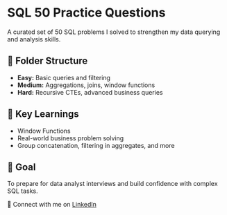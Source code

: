 # SQL 50 Practice Questions

A curated set of 50 SQL problems I solved to strengthen my data querying and analysis skills.

## 📂 Folder Structure
- **Easy:** Basic queries and filtering
- **Medium:** Aggregations, joins, window functions
- **Hard:** Recursive CTEs, advanced business queries

## 📌 Key Learnings
- Window Functions
- Real-world business problem solving
- Group concatenation, filtering in aggregates, and more

## 🎯 Goal
To prepare for data analyst interviews and build confidence with complex SQL tasks.

🔗 Connect with me on [LinkedIn](www.linkedin.com/in/mirajkaz)

